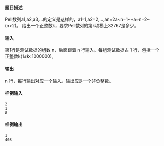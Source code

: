 #### 题目描述

Pell数列a1,a2,a3,...的定义是这样的，a1=1,a2=2,...,an=2a​~n−1~​+a​~n−2~​(n>2)。
给出一个正整数k，要求Pell数列的第k项模上32767是多少。

#### 输入

第1行是测试数据的组数 n，后面跟着 n 行输入。每组测试数据占 1 行，包括一个正整数k(1≤k<1000000)。

#### 输出

n 行，每行输出对应一个输入。输出应是一个非负整数。

#### 样例输入

```
2
1
8
```

#### 样例输出

```
1
408
```

